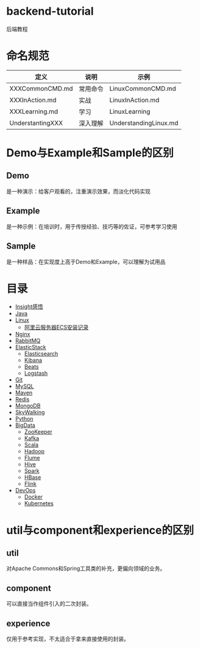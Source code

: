 # backend-tutorial
后端教程



# 命名规范

| 定义             | 说明     | 示例                  |
| ---------------- | -------- | --------------------- |
| XXXCommonCMD.md  | 常用命令 | LinuxCommonCMD.md     |
| XXXInAction.md   | 实战     | LinuxInAction.md      |
| XXXLearning.md   | 学习     | LinuxLearning         |
| UnderstantingXXX | 深入理解 | UnderstandingLinux.md |

# Demo与Example和Sample的区别

## Demo

是一种演示：给客户观看的，注重演示效果，而淡化代码实现

## Example

是一种示例：在培训时，用于传授经验、技巧等的佐证，可参考学习使用

## Sample

是一种样品：在实现度上高于Demo和Example，可以理解为试用品

# 目录

- [Insight感悟](https://github.com/EmonCodingBackEnd/backend-tutorial/tree/master/tutorials/Insight)
- [Java](https://github.com/EmonCodingBackEnd/backend-tutorial/tree/master/tutorials/Java)
- [Linux](https://github.com/EmonCodingBackEnd/backend-tutorial/tree/master/tutorials/Linux)
    - [阿里云服务器ECS安装记录](https://github.com/EmonCodingBackEnd/backend-tutorial/tree/master/tutorials/Linux/Ali%20Cloud)
- [Nginx](https://github.com/EmonCodingBackEnd/backend-tutorial/tree/master/tutorials/Nginx)
- [RabbitMQ](https://github.com/EmonCodingBackEnd/backend-tutorial/tree/master/tutorials/RabbitMQ)
- [ElasticStack](https://github.com/EmonCodingBackEnd/backend-tutorial/tree/master/tutorials/ElasticStack)
  - [Elasticsearch](https://github.com/EmonCodingBackEnd/backend-tutorial/tree/master/tutorials/ElasticStack/Elasticsearch)
  - [Kibana](https://github.com/EmonCodingBackEnd/backend-tutorial/tree/master/tutorials/ElasticStack/Kibana)
  - [Beats](https://github.com/EmonCodingBackEnd/backend-tutorial/tree/master/tutorials/ElasticStack/Beats)
  - [Logstash](https://github.com/EmonCodingBackEnd/backend-tutorial/tree/master/tutorials/ElasticStack/Logstash)
- [Git](https://github.com/EmonCodingBackEnd/backend-tutorial/tree/master/tutorials/Git)
- [MySQL](https://github.com/EmonCodingBackEnd/backend-tutorial/tree/master/tutorials/MySQL)
- [Maven](https://github.com/EmonCodingBackEnd/backend-tutorial/blob/master/tutorials/Maven/MavenInAction.md)
- [Redis](https://github.com/EmonCodingBackEnd/backend-tutorial/tree/master/tutorials/Redis)
- [MongoDB](https://github.com/EmonCodingBackEnd/backend-tutorial/tree/master/tutorials/MongoDB)
- [SkyWalking](https://github.com/EmonCodingBackEnd/backend-tutorial/tree/master/tutorials/SkyWalking)
- [Python](https://github.com/EmonCodingBackEnd/backend-tutorial/tree/master/tutorials/Python)
- [BigData](https://github.com/EmonCodingBackEnd/backend-tutorial/tree/master/tutorials/BigData)
    - [ZooKeeper](https://github.com/EmonCodingBackEnd/backend-tutorial/blob/master/tutorials/ZooKeeper)
    - [Kafka](https://github.com/EmonCodingBackEnd/backend-tutorial/blob/master/tutorials/Kafka)
    - [Scala](https://github.com/EmonCodingBackEnd/backend-tutorial/tree/master/tutorials/Scala)
    - [Hadoop](https://github.com/EmonCodingBackEnd/backend-tutorial/tree/master/tutorials/Hadoop)
    - [Flume](https://github.com/EmonCodingBackEnd/backend-tutorial/tree/master/tutorials/Flume)
    - [Hive](https://github.com/EmonCodingBackEnd/backend-tutorial/tree/master/tutorials/Hive)
    - [Spark](https://github.com/EmonCodingBackEnd/backend-tutorial/tree/master/tutorials/Spark)
    - [HBase](https://github.com/EmonCodingBackEnd/backend-tutorial/tree/master/tutorials/HBase)
    - [Flink](https://github.com/EmonCodingBackEnd/backend-tutorial/tree/master/tutorials/Flink)
- [DevOps](https://github.com/EmonCodingBackEnd/backend-tutorial/tree/master/tutorials/DevOps)
    - [Docker](https://github.com/EmonCodingBackEnd/backend-tutorial/tree/master/tutorials/DevOps/Docker)
    - [Kubernetes](https://github.com/EmonCodingBackEnd/backend-tutorial/tree/master/tutorials/DevOps/Kubernetes)




# util与component和experience的区别

## util

对Apache Commons和Spring工具类的补充，更偏向领域的业务。

## component

可以直接当作组件引入的二次封装。

## experience

仅用于参考实现，不太适合于拿来直接使用的封装。